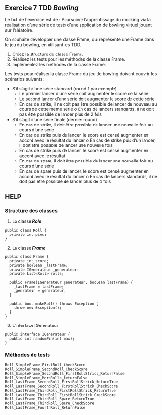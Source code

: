 ## Exercice 7 TDD ***Bowling***

Le but de l'exercice est de :
Poursuivre l’apprentissage du mocking via la réalisation d’une série de tests d’une application de bowling virtuel jouant sur l’aléatoire.

On souhaite développer une classe Frame, qui représente une Frame dans le jeu du bowling, en utilisant les TDD.

1. Créez la structure de classe Frame.
2. Réalisez les tests pour les méthodes de la classe Frame.
3. Implémentez les méthodes de la classe Frame.

Les tests pour réaliser la classe Frame du jeu de bowling doivent couvrir les scénarios suivants:
- S’il s’agit d’une série standard (round 1 par exemple)
    - Le premier lancer d’une série doit augmenter le score de la série
    - Le second lancer d’une série doit augmenter le score de cette série
    - En cas de strike, il ne doit pas être possible de lancer de nouveau au cours de cette même série o En cas de lancers standards, il ne doit pas être possible de lancer plus de 2 fois
- S’il s’agit d’une série finale (dernier round)
    - En cas de strike, il doit être possible de lancer une nouvelle fois au cours d’une série
    - En cas de strike puis de lancer, le score est censé augmenter en accord avec le résultat du lancer o En cas de strike puis d’un lancer, il doit être possible de lancer une nouvelle fois
    - En cas de strike puis de lancer, le score est censé augmenter en accord avec le résultat
    - En cas de spare, il doit être possible de lancer une nouvelle fois au cours d’une série
    - En cas de spare puis de lancer, le score est censé augmenter en accord avec le résultat du lancer o En cas de lancers standards, il ne doit pas être possible de lancer plus de 4 fois



## HELP

### Structure des classes
1. La classe ***Role***
```
public class Roll {
  private int pins;
}
```
2. La classe ***Frame***
```
public class Frame {
  private int score;
  private boolean _lastFrame;
  private IGenerateur _generateur;
  private List<Roll> rolls;
  
  public Frame(IGenerateur generateur, boolean lastFrame) {
    _lastFrame = lastFrame;
    _genrateur = generateur;
  }
  
  public bool makeRoll() throws Exception {
    throw new Exception();
  }
}
```
3. L'interface IGenerateur

```
public interface IGenerateur {
  public int randomPin(int max);
}

```

### Méthodes de tests

    Roll_SimpleFrame_FirstRoll_CheckScore
    Roll_SimpleFrame_SecondRoll_CheckScore
    Roll_SimpleFrame_SecondRoll_FirstRollStrick_ReturnFalse
    Roll_SimpleFrame_MoreRolls_ReturnFalse
    Roll_LastFrame_SecondRoll_FirstRollStrick_ReturnTrue
    Roll_LastFrame_SecondRoll_FirstRollStrick_CheckScore
    Roll_LastFrame_ThirdRoll_FirstRollStrick_ReturnTrue
    Roll_LastFrame_ThirdRoll_FirstRollStrick_CheckScore
    Roll_LastFrame_ThirdRoll_Spare_ReturnTrue
    Roll_LastFrame_ThirdRoll_Spare_CheckScore
    Roll_LastFrame_FourthRoll_ReturnFalse